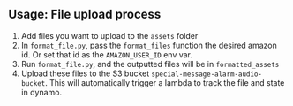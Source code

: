 ## Usage: File upload process

1. Add files you want to upload to the `assets` folder
2. In `format_file.py`, pass the `format_files` function the desired amazon id. Or set that id as the `AMAZON_USER_ID` env var.
3. Run `format_file.py`, and the outputted files will be in `formatted_assets`
4. Upload these files to the S3 bucket `special-message-alarm-audio-bucket`. This will automatically trigger a lambda to track the file and state in dynamo.

